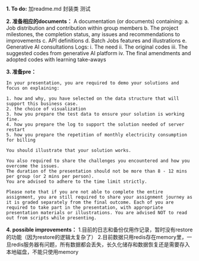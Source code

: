 **1. To do:**
    加readme.md
    封装类
    测试
    

**2. 准备相应的documents：**
A documentation (or documents) containing:
a. Job distribution and contribution within group members
b. The project milestones, the completion status, any issues and recommendations to improvements
c. API definitions
d. Batch Jobs features and illustrations
e. Generative AI consultations Logs:
    i. The need
    ii. The original codes
    iii. The suggested codes from generative AI platform
    iv. The final amendments and adopted codes with learning take-aways

**3. 准备pre：**

    In your presentation, you are required to demo your solutions and focus on explaining:

    1. how and why, you have selected on the data structure that will support this business case.  
    2. the choice of visualization  
    3. how you prepare the test data to ensure your solution is working fine.  
    4. how you prepare the log to support the solution needed of server restart  
    5. how you prepare the repetition of monthly electricity consumption for billing  

    You should illustrate that your solution works.

    You also required to share the challenges you encountered and how you overcome the issues.  
    The duration of the presentation should not be more than 8 - 12 mins per group (or 2 mins per person).  
    You are advised to adhere to the time limit strictly.

    Please note that if you are not able to complete the entire assignment, you are still required to share your assignment journey as it is graded separately from the final outcome. Each of you are required to take part in the presentation, with appropriate presentation materials or illustrations. You are advised NOT to read out from scripts while presenting.

**4. possible improvements：**
    1.目前的日志和备份仅用作记录，暂时没有restore的功能（因为restore的逻辑太复杂了）
    2.目前数据只用redis存在memory里，一旦redis服务器有问题，所有数据都会丢失，长久化储存和数据恢复还是需要存入本地磁盘，不能只使用memory
